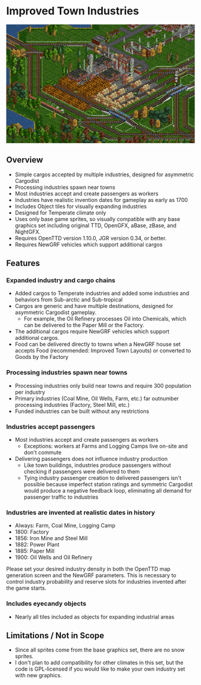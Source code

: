 # Improved Town Industries

![A busy paper mill](/docs/paper_mill.png)

## Overview

- Simple cargos accepted by multiple industries, designed for asymmetric Cargodist
- Processing industries spawn near towns
- Most industries accept and create passengers as workers
- Industries have realistic invention dates for gameplay as early as 1700
- Includes Object tiles for visually expanding industries
- Designed for Temperate climate only
- Uses only base game sprites, so visually compatible with any base graphics set including original TTD, OpenGFX, aBase, zBase, and NightGFX.
- Requires OpenTTD version 1.10.0, JGR version 0.34, or better.
- Requires NewGRF vehicles which support additional cargos

## Features

### Expanded industry and cargo chains

- Added cargos to Temperate industries and added some industries and behaviors from Sub-arctic and Sub-tropical
- Cargos are generic and have multiple destinations, designed for asymmetric Cargodist gameplay.
  - For example, the Oil Refinery processes Oil into Chemicals, which can be delivered to the Paper Mill or the Factory.
- The additional cargos require NewGRF vehicles which support additional cargos.
- Food can be delivered directly to towns when a NewGRF house set accepts Food (recommended: Improved Town Layouts) or converted to Goods by the Factory

### Processing industries spawn near towns

- Processing industries only build near towns and require 300 population per industry
- Primary industries (Coal Mine, Oil Wells, Farm, etc.) far outnumber processing industries (Factory, Steel Mill, etc.)
- Funded industries can be built without any restrictions

### Industries accept passengers

- Most industries accept and create passengers as workers
  - Exceptions: workers at Farms and Logging Camps live on-site and don't commute
- Delivering passengers does not influence industry production
  - Like town buildings, industries produce passengers without checking if passengers were delivered to them
  - Tying industry passenger creation to delivered passengers isn't possible because imperfect station ratings and symmetric Cargodist would produce a negative feedback loop, eliminating all demand for passenger traffic to industries

### Industries are invented at realistic dates in history

- Always: Farm, Coal Mine, Logging Camp
- 1800: Factory
- 1856: Iron Mine and Steel Mill
- 1882: Power Plant
- 1885: Paper Mill
- 1900: Oil Wells and Oil Refinery

Please set your desired industry density in both the OpenTTD map generation screen and the NewGRF parameters. This is necessary to control industry probability and reserve slots for industries invented after the game starts.

### Includes eyecandy objects

- Nearly all tiles included as objects for expanding industrial areas

## Limitations / Not in Scope

- Since all sprites come from the base graphics set, there are no snow sprites. 
- I don't plan to add compatibility for other climates in this set, but the code is GPL-licensed if you would like to make your own industry set with new graphics.